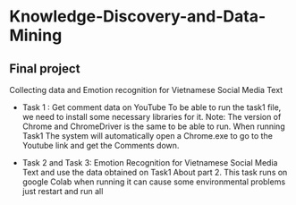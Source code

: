 # Knowledge-Discovery-and-Data-Mining
## Final project
Collecting data and Emotion recognition for Vietnamese Social Media Text
* Task 1 : Get comment data on YouTube
     To be able to run the task1 file, we need to install some necessary libraries for it.
     Note: The version of Chrome and ChromeDriver is the same to be able to run.
     When running Task1 The system will automatically open a Chrome.exe to go to the Youtube link and get the Comments down.

* Task 2 and Task 3: Emotion Recognition for Vietnamese Social Media Text and use the data obtained on Task1
      About part 2. This task runs on google Colab when running it can cause some environmental problems just restart and run all
